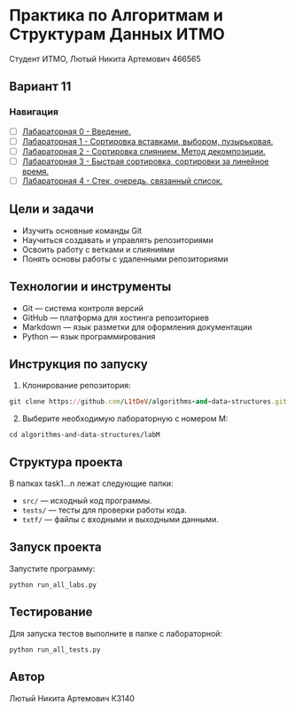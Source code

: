 # Практика по Алгоритмам и Cтруктурам Данных ИТМО
Студент ИТМО, Лютый Никита Артемович 466565
## Вариант 11

### Навигация

- [ ] [Лабараторная 0 - Введение. ](lab0)
- [ ] [Лабараторная 1 - Сортировка вставками, выбором, пузырьковая. ](lab1)
- [ ] [Лабараторная 2 - Сортировка слиянием. Метод декомпозиции. ](lab2)
- [ ] [Лабараторная 3 - Быстрая сортировка, сортировки за линейное время. ](lab3)
- [ ] [Лабараторная 4 - Стек, очередь, связанный список. ](lab4)

## Цели и задачи
- Изучить основные команды Git
- Научиться создавать и управлять репозиториями
- Освоить работу с ветками и слияниями
- Понять основы работы с удаленными репозиториями
## Технологии и инструменты
- Git — система контроля версий
- GitHub — платформа для хостинга репозиториев
- Markdown — язык разметки для оформления документации
- Python — язык программирования
## Инструкция по запуску
1. Клонирование репозитория:
  ```rb
  git clone https://github.com/L1tDeV/algorithms-and-data-structures.git
  ```
2. Выберите необходимую лабораторную с номером M:
  ```
  cd algorithms-and-data-structures/labM
  ```
## Структура проекта
В папках task1...n лежат следующие папки:
- `src/` — исходный код программы.
- `tests/` — тесты для проверки работы кода.
- `txtf/` — файлы с входными и выходными данными.
## Запуск проекта
Запустите программу:
   ```
   python run_all_labs.py
   ```
## Тестирование
Для запуска тестов выполните в папке с лабораторной:
   ```
   python run_all_tests.py
   ```
## Автор
Лютый Никита Артемович К3140
